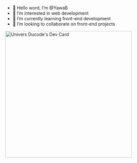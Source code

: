 - 👋 Hello word, I’m @YawaB
- 👀 I’m interested in web development
- 🌱 I’m currently learning front-end development
- 💞️ I’m looking to collaborate on  front-end projects


<!---
YawaB/YawaB is a ✨ special ✨ repository because its `README.md` (this file) appears on your GitHub profile.
You can click the Preview link to take a look at your changes.
--->


<a href="https://app.daily.dev/universducode"><img src="https://api.daily.dev/devcards/302101b6c74e4362a8fd4aa9d849b57f.png?r=hd5" width="400" alt="Univers Ducode's Dev Card"/></a>
